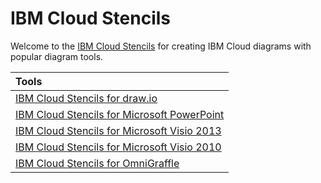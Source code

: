 # IBM Cloud Stencils

Welcome to the [IBM Cloud Stencils](https://www.ibm.com/cloud/garage/architectures/edit) for creating IBM Cloud diagrams with popular diagram tools.

| Tools |
| :--- |
| [IBM Cloud Stencils for draw.io](https://www.draw.io?libs=ibm&mode=device)
| [IBM Cloud Stencils for Microsoft PowerPoint](https://www.ibm.com/cloud/garage/architectures/edit#powerpointSection) | 
| [IBM Cloud Stencils for Microsoft Visio 2013](visio2013/tool.md) | 
| [IBM Cloud Stencils for Microsoft Visio 2010](visio2010/tool.md) | 
| [IBM Cloud Stencils for OmniGraffle](https://www.ibm.com/cloud/garage/architectures/edit#omnigraffleSection)
